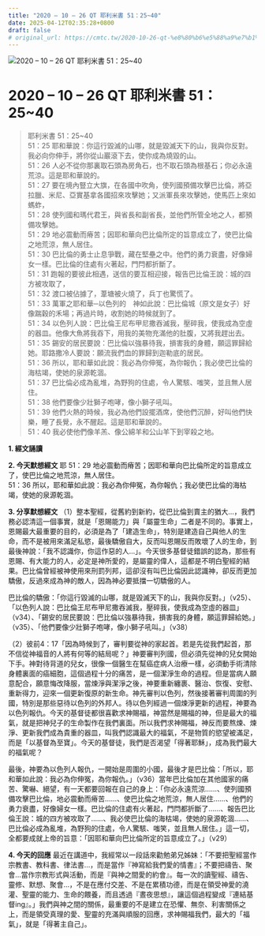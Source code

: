 ```yaml
---
title: "2020 – 10 – 26 QT 耶利米書 51：25~40"
date: 2025-04-12T02:35:28+0800
draft: false
# original_url: https://cmtc.tw/2020-10-26-qt-%e8%80%b6%e5%88%a9%e7%b1%b3%e6%9b%b8-51%ef%bc%9a2540
---
```


![2020 – 10 – 26 QT 耶利米書 51：25\~40](/images/qt.jpg   "2020 – 10 – 26 QT 耶利米書 51：25\~40")

# 2020 – 10 – 26 QT 耶利米書 51：25\~40

> 耶利米書 51：25\~40  
> 51：25 耶和華說：你這行毀滅的山哪，就是毀滅天下的山，我與你反對。我必向你伸手，將你從山巖滾下去，使你成為燒毀的山。  
> 51：26 人必不從你那裏取石頭為房角石，也不取石頭為根基石；你必永遠荒涼。這是耶和華說的。  
> 51：27 要在境內豎立大旗，在各國中吹角，使列國預備攻擊巴比倫，將亞拉臘、米尼、亞實基拿各國招來攻擊她；又派軍長來攻擊她，使馬匹上來如螞蚱，  
> 51：28 使列國和瑪代君王，與省長和副省長，並他們所管全地之人，都預備攻擊她。  
> 51：29 地必震動而瘠苦；因耶和華向巴比倫所定的旨意成立了，使巴比倫之地荒涼，無人居住。  
> 51：30 巴比倫的勇士止息爭戰，藏在堅壘之中。他們的勇力衰盡，好像婦女一樣。巴比倫的住處有火著起，門閂都折斷了。  
> 51：31 跑報的要彼此相遇，送信的要互相迎接，報告巴比倫王說：城的四方被攻取了，  
> 51：32 渡口被佔據了，葦塘被火燒了，兵丁也驚慌了。  
> 51：33 萬軍之耶和華─以色列的　神如此說：巴比倫城（原文是女子）好像踹穀的禾場；再過片時，收割她的時候就到了。  
> 51：34 以色列人說：巴比倫王尼布甲尼撒吞滅我，壓碎我，使我成為空虛的器皿。他像大魚將我吞下，用我的美物充滿他的肚腹，又將我趕出去。  
> 51：35 錫安的居民要說：巴比倫以強暴待我，損害我的身體，願這罪歸給她。耶路撒冷人要說：願流我們血的罪歸到迦勒底的居民。  
> 51：36 所以，耶和華如此說：我必為你伸冤，為你報仇；我必使巴比倫的海枯竭，使她的泉源乾涸。  
> 51：37 巴比倫必成為亂堆，為野狗的住處，令人驚駭、嗤笑，並且無人居住。  
> 51：38 他們要像少壯獅子咆哮，像小獅子吼叫。  
> 51：39 他們火熱的時候，我必為他們設擺酒席，使他們沉醉，好叫他們快樂，睡了長覺，永不醒起。這是耶和華說的。  
> 51：40 我必使他們像羊羔、像公綿羊和公山羊下到宰殺之地。

**1. 經文誦讀**

**2.  今天默想經文**
耶 51：29 地必震動而瘠苦；因耶和華向巴比倫所定的旨意成立了，使巴比倫之地荒涼，無人居住。  
51：36 所以，耶和華如此說：我必為你伸冤，為你報仇；我必使巴比倫的海枯竭，使她的泉源乾涸。

**3. 分享默想經文**
（1）整本聖經，從舊約到新約，從巴比倫到賣主的猶大…，我們務必認清這一個事實，就是「恩賜能力」與「屬靈生命」二者是不同的。事實上，恩賜最大最重要的目的，必須是為了「建造生命」，特別是建造自己與他人的生命，而不是被用來滿足私慾，最後驕傲自大，反而叫恩賜反而敗壞了人的生命，到最後神說：「我不認識你，你這作惡的人…」。今天很多基督徒錯誤的認為，那些有恩賜、有大能力的人，必定是神所愛的，是屬靈的偉人，這都是不明白聖經的結果。巴比倫曾經被神使用來刑罰列邦，這卻沒有叫巴比倫因此認識神，卻反而更加驕傲，反過來成為神的敵人，因為神必要抵擋一切驕傲的人。

巴比倫的驕傲：「你這行毀滅的山哪，就是毀滅天下的山，我與你反對。」（v25）、「以色列人說：巴比倫王尼布甲尼撒吞滅我，壓碎我，使我成為空虛的器皿」（v34）、「錫安的居民要說：巴比倫以強暴待我，損害我的身體，願這罪歸給她。」（v35）、「他們要像少壯獅子咆哮，像小獅子吼叫。」（v38）

（2）彼前4：17「因為時候到了，審判要從神的家起首。若是先從我們起首，那不信從神福音的人將有何等的結局呢？」神要審判列國，但必須先從神的兒女開始下手。神對待背道的兒女，很像一個醫生在幫癌症病人治療一樣，必須動手術清除身體裏面的癌細胞，這個過程十分的痛苦，是一個潔淨生命的過程。但是當病人願意配合，願意悔改降服，當煉淨與潔淨之後，神要重新纏裹、醫治、恢復、安慰、重新得力，迎來一個更新復原的新生命。神先審判以色列，然後接著審判周圍的列國，特別是那些惡待以色列的外邦人。待以色列經過一個煉淨更新的過程，神要為以色列報仇。今天的基督徒都很喜歡求神賜福，神當然是賜福的神，但是最大的福氣，就是把神兒子的生命製作在我們裏面。所以我們求神賜福，神反而要熬煉、煉淨、更新我們成為貴重的器皿，叫我們認識最大的福氣，不是物質的慾望被滿足，而是「以基督為至寶」。今天的基督徒，我們是否渴望「得著耶穌」，成為我們最大的福氣呢？

最後，神要為以色列人報仇，一開始是周圍的小國，最後才是巴比倫：「所以，耶和華如此說：我必為你伸冤，為你報仇。」（v36）當年巴比倫加在其他國家的痛苦、驚嚇、絕望，有一天都要回報在自己的身上：「你必永遠荒涼……、使列國預備攻擊巴比倫，地必震動而瘠苦……、使巴比倫之地荒涼，無人居住……、他們的勇力衰盡，好像婦女一樣。巴比倫的住處有火著起，門閂都折斷了……、報告巴比倫王說：城的四方被攻取了……、我必使巴比倫的海枯竭，使她的泉源乾涸……、巴比倫必成為亂堆，為野狗的住處，令人驚駭、嗤笑，並且無人居住。」這一切，全都要成就上帝的旨意：「因耶和華向巴比倫所定的旨意成立了。」（v29）

**4. 今天的回應**
最近在講道中，我經常以一段話來勸勉弟兄姊妹：「不要把聖經當作宗教書、教科書、律法書…，而是當作『神寫給我們愛的情書』；不要把禱告、聚會…當作宗教形式與活動，而是『與神之間愛的約會』。每一次的讀聖經、禱告、靈修、默想、聚會…，不是在應付交差、不是在累積功德，而是在領受神愛的澆灌、聖靈的能力、生命的餵養，而且透過『晝夜思想』，讓這個過程變成『連結基督ing』。」我們與神之間的關係，最重要的不是建立在恐懼、無奈、利害關係之上，而是領受真理的愛、聖靈的充滿與順服的回應，求神賜福我們，最大的「福氣」，就是「得著主自己」。
